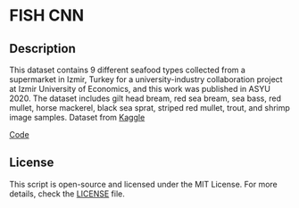 # FISH CNN

## Description

This dataset contains 9 different seafood types collected from a supermarket in Izmir, Turkey
for a university-industry collaboration project at Izmir University of Economics, and this work
was published in ASYU 2020.
The dataset includes gilt head bream, red sea bream, sea bass, red mullet, horse mackerel,
black sea sprat, striped red mullet, trout, and shrimp image samples. Dataset from [Kaggle](https://www.kaggle.com/datasets/crowww/a-large-scale-fish-dataset)

[Code](Fish_CNN.ipynb)

## License

This script is open-source and licensed under the MIT License. For more details, check the [LICENSE](LICENSE) file.
